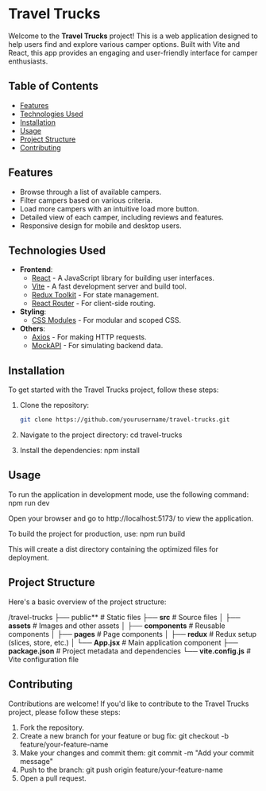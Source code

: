 # Travel Trucks

Welcome to the **Travel Trucks** project! This is a web application designed to help users find and explore various camper options. Built with Vite and React, this app provides an engaging and user-friendly interface for camper enthusiasts.

## Table of Contents

- [Features](#features)
- [Technologies Used](#technologies-used)
- [Installation](#installation)
- [Usage](#usage)
- [Project Structure](#project-structure)
- [Contributing](#contributing)

## Features

- Browse through a list of available campers.
- Filter campers based on various criteria.
- Load more campers with an intuitive load more button.
- Detailed view of each camper, including reviews and features.
- Responsive design for mobile and desktop users.

## Technologies Used

- **Frontend**:
  - [React](https://reactjs.org/) - A JavaScript library for building user interfaces.
  - [Vite](https://vitejs.dev/) - A fast development server and build tool.
  - [Redux Toolkit](https://redux-toolkit.js.org/) - For state management.
  - [React Router](https://reactrouter.com/) - For client-side routing.
- **Styling**:
  - [CSS Modules](https://github.com/css-modules/css-modules) - For modular and scoped CSS.
- **Others**:
  - [Axios](https://axios-http.com/) - For making HTTP requests.
  - [MockAPI](https://mockapi.io/) - For simulating backend data.

## Installation

To get started with the Travel Trucks project, follow these steps:

1. Clone the repository:
   ```bash
   git clone https://github.com/yourusername/travel-trucks.git
   ```
2. Navigate to the project directory:
   cd travel-trucks

3. Install the dependencies:
   npm install

## Usage

To run the application in development mode, use the following command:
npm run dev

Open your browser and go to http://localhost:5173/ to view the application.

To build the project for production, use:
npm run build

This will create a dist directory containing the optimized files for deployment.

## Project Structure

Here's a basic overview of the project structure:

/travel-trucks
├── public**          # Static files
├── **src**             # Source files
│   ├── **assets**      # Images and other assets
│   ├── **components**  # Reusable components
│   ├── **pages**       # Page components
│   ├── **redux**       # Redux setup (slices, store, etc.)
│   └── **App.jsx**     # Main application component
├── **package.json**   # Project metadata and dependencies
└── **vite.config.js**  # Vite configuration file

## Contributing

Contributions are welcome! If you'd like to contribute to the Travel Trucks project, please follow these steps:

1. Fork the repository.
2. Create a new branch for your feature or bug fix:
   git checkout -b feature/your-feature-name
3. Make your changes and commit them:
   git commit -m "Add your commit message"
4. Push to the branch:
   git push origin feature/your-feature-name
5. Open a pull request.



